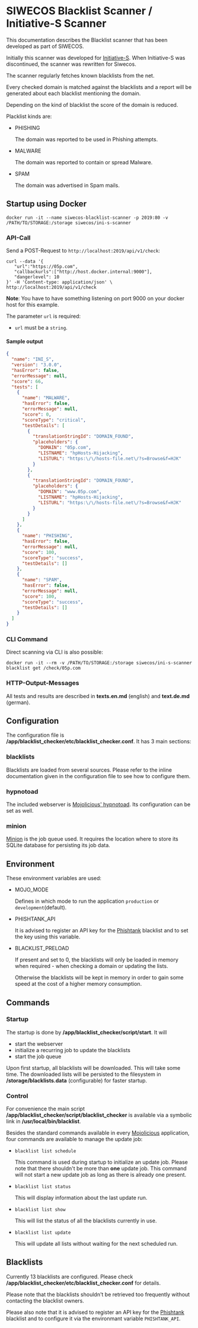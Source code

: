 # SIWECOS Blacklist Scanner / Initiative-S Scanner

This documentation describes the Blacklist scanner that has been developed as part of SIWECOS.

Initially this scanner was developed for [Initiative-S](https://www.initiative-s.de/). When Initiative-S was discontinued, the scanner was rewritten for Siwecos.

The scanner regularly fetches known blacklists from the net.

Every checked domain is matched against the blacklists and a report will be generated about each blacklist mentioning the domain.

Depending on the kind of blacklist the score of the domain is reduced.

Placklist kinds are:

- PHISHING

  The domain was reported to be used in Phishing attempts.

- MALWARE

  The domain was reported to contain or spread Malware.

- SPAM

  The domain was advertised in Spam mails.

## Startup using Docker

`docker run -it --name siwecos-blacklist-scanner -p 2019:80 -v /PATH/TO/STORAGE:/storage siwecos/ini-s-scanner`

### API-Call

Send a POST-Request to `http://localhost:2019/api/v1/check`:

```shell
curl --data '{
   "url":"https://05p.com",
   "callbackurls":["http://host.docker.internal:9000"],
   "dangerlevel": 10
}' -H 'Content-type: application/json' \
http://localhost:2019/api/v1/check
```

**Note**: You have to have something listening on port 9000 on your docker host for this example.

The parameter `url` is required:

- `url` must be a `string`.

#### Sample output

```json
{
  "name": "INI_S",
  "version": "3.0.0",
  "hasError": false,
  "errorMessage": null,
  "score": 66,
  "tests": [
    {
      "name": "MALWARE",
      "hasError": false,
      "errorMessage": null,
      "score": 0,
      "scoreType": "critical",
      "testDetails": [
        {
          "translationStringId": "DOMAIN_FOUND",
          "placeholders": {
            "DOMAIN": "05p.com",
            "LISTNAME": "hpHosts-Hijacking",
            "LISTURL": "https:\/\/hosts-file.net\/?s=Browse&f=HJK"
          }
        },
        {
          "translationStringId": "DOMAIN_FOUND",
          "placeholders": {
            "DOMAIN": "www.05p.com",
            "LISTNAME": "hpHosts-Hijacking",
            "LISTURL": "https:\/\/hosts-file.net\/?s=Browse&f=HJK"
          }
        }
      ]
    },
    {
      "name": "PHISHING",
      "hasError": false,
      "errorMessage": null,
      "score": 100,
      "scoreType": "success",
      "testDetails": []
    },
    {
      "name": "SPAM",
      "hasError": false,
      "errorMessage": null,
      "score": 100,
      "scoreType": "success",
      "testDetails": []
    }
  ]
}
```

### CLI Command

Direct scanning via CLI is also possible:

`docker run -it --rm -v /PATH/TO/STORAGE:/storage siwecos/ini-s-scanner blacklist get /check/05p.com`

### HTTP-Output-Messages

All tests and results are described in **texts.en.md** (english) and **text.de.md** (german).

## Configuration

The configuration file is **/app/blacklist_checker/etc/blacklist_checker.conf**. It has 3 main sections:

### blacklists

Blacklists are loaded from several sources. Please refer to the inline documentation given in the configuration file to see how to configure them.

### hypnotoad

The included webserver is [Mojolicious' hypnotoad](https://mojolicious.org/perldoc/Mojo/Server/Hypnotoad). Its configuration can be set as well.

### minion

[Minion](https://mojolicious.org/perldoc/Minion) is the job queue used. It requires the location where to store its SQLite database for persisting its job data.

## Environment

These environment variables are used:

- MOJO_MODE

  Defines in which mode to run the application `production` or `development`(default).

- PHISHTANK_API

  It is advised to register an API key for the [Phishtank](https://data.phishtank.com/) blacklist and to set the key using this variable.

- BLACKLIST_PRELOAD

  If present and set to 0, the blacklists will only be loaded in memory when required - when checking a domain or updating the lists.

  Otherwise the blacklists will be kept in memory in order to gain some speed at the cost of a higher memory consumption.

## Commands

### Startup

The startup is done by **/app/blacklist_checker/script/start**. It will

- start the webserver
- initialize a recurring job to update the blacklists
- start the job queue

Upon first startup, all blacklists will be downloaded. This will take some time. The downloaded lists will be persisted to the filesystem in **/storage/blacklists.data** (configurable) for faster startup.

### Control

For convenience the main script **/app/blacklist_checker/script/blacklist_checker** is available via a symbolic link in **/usr/local/bin/blacklist**.

Besides the standard commands available in every [Mojolicious](https://mojolicious.org/) application, four commands are available to manage the update job:

- `blacklist list schedule`

  This command is used during startup to initialize an update job. Please note that there shouldn't be more than **one** update job. This command will not start a new update job as long as there is already one present.

- `blacklist list status`

  This will display information about the last update run.

- `blacklist list show`

  This will list the status of all the blacklists currently in use.

- `blacklist list update`

  This will update all lists without waiting for the next scheduled run.

## Blacklists

Currently 13 blacklists are configured. Please check **/app/blacklist_checker/etc/blacklist_checker.conf** for details.

Please note that the blacklists shouldn't be retrieved too frequently without contacting the blacklist owners.

Please also note that it is advised to register an API key for the [Phishtank](https://data.phishtank.com/) blacklist and to configure it via the environmant variable `PHISHTANK_API`.
